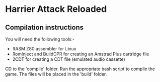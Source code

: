 Harrier Attack Reloaded
=======================

Compilation instructions
------------------------

You will need the following tools:- 
  * RASM Z80 assembler for Linux
  * RomInject and BuildCPR for creating an Amstrad Plus cartridge file
  * 2CDT for creating a CDT file (emulated audio cassette)

CD to the 'compile' folder.
Run the appropriate bash script to compile the game.
The files will be placed in the 'build' folder.
